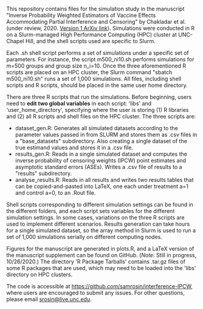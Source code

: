 This repository contains files for the simulation study in the manuscript "Inverse Probability Weighted Estimators of Vaccine Effects Accommodating Partial Interference and Censoring" by Chakladar et al. (under review, 2020. [Version 1 ArXiv link](https://arxiv.org/abs/1910.03536)). Simulations were conducted in R on a Slurm-managed High Performance Computing (HPC) cluster at UNC-Chapel Hill, and the shell scripts used are specific to Slurm.

Each .sh shell script performs a set of simulations under a specific set of parameters. For instance, the script m500\_ni10.sh performs simulations for m=500 groups and group size n\_i=10. Once the three aforementioned R scripts are placed on an HPC cluster, the Slurm command "sbatch m500_ni10.sh" runs a set of 1,000 simulations. All files, including shell scripts and R scripts, should be placed in the same user home directory. 

There are three R scripts that run the simulations. Before beginning, users need to **edit two global variables** in each script: 'libs' and 'user_home_directory', specifying where the user is storing (1) R libraries and (2) all R scripts and shell files on the HPC cluster. The three scripts are:
* dataset_gen.R: Generates all simulated datasets according to the parameter values passed in from SLURM and stores them as .csv files in a "base_datasets" subdirectory. Also creating a single dataset of the true estimand values and stores it in a .csv file.  
* results_gen.R: Reads in a single simulated dataset and computes the inverse probability of censoring weights (IPCW) point estimates and asymptotic standard errors (ASEs). Writes a .csv file of results to a "results" subdirectory.
* analyse_results.R: Reads in all results and writes two results tables that can be copied-and-pasted into LaTeX, one each under treatment a=1 and control a=0, to an .Rout file. 

Shell scripts corresponding to different simulation settings can be found in the different folders, and each script sets variables for the different simulation settings. In some cases, variations on the three R scripts are used to implement different scenarios. Results generation can take hours for a single simulated dataset, so the array method in Slurm is used to run a set of 1,000 simulations serially on different computing nodes. 

Figures for the manuscript are generated in plots.R, and a LaTeX version of the manuscript supplement can be found on GitHub. (*Note*: Still in progress, 10/26/2020.) The directory 'R Package Tarballs' contains .tar.gz files of some R packages that are used, which may need to be loaded into the 'libs' directory on HPC clusters. 

The code is accessible at https://github.com/samrosin/interference-IPCW, where users are encouraged to submit any issues. For other questions, please email srosin@live.unc.edu. 